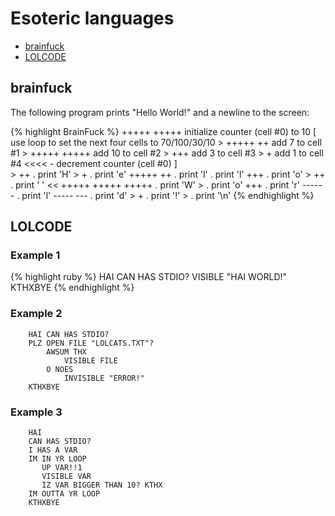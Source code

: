 # Esoteric languages #

-   [brainfuck](http://en.wikipedia.org/wiki/Brainfuck)
-   [LOLCODE](http://en.wikipedia.org/wiki/LOLCODE)

## brainfuck ##

The following program prints "Hello World!" and a newline to the screen:

{% highlight BrainFuck %}
        +++++ +++++             initialize counter (cell #0) to 10
        [                       use loop to set the next four cells to 70/100/30/10
            > +++++ ++              add  7 to cell #1
            > +++++ +++++           add 10 to cell #2 
            > +++                   add  3 to cell #3
            > +                     add  1 to cell #4
            <<<< -                  decrement counter (cell #0)
        ]                   
        > ++ .                  print 'H'
        > + .                   print 'e'
        +++++ ++ .              print 'l'
        .                       print 'l'
        +++ .                   print 'o'
        > ++ .                  print ' '
        << +++++ +++++ +++++ .  print 'W'
        > .                     print 'o'
        +++ .                   print 'r'
        ----- - .               print 'l'
        ----- --- .             print 'd'
        > + .                   print '!'
        > .                     print '\n'
{% endhighlight %}


## LOLCODE ##

### Example 1 ###
{% highlight ruby %}
        HAI
        CAN HAS STDIO?
        VISIBLE "HAI WORLD!"
        KTHXBYE
{% endhighlight %}

### Example 2 ###
        HAI CAN HAS STDIO?
        PLZ OPEN FILE "LOLCATS.TXT"?
            AWSUM THX
                VISIBLE FILE
            O NOES
                INVISIBLE "ERROR!"
        KTHXBYE

### Example 3 ###
        HAI
        CAN HAS STDIO?
        I HAS A VAR
        IM IN YR LOOP
           UP VAR!!1
           VISIBLE VAR
           IZ VAR BIGGER THAN 10? KTHX
        IM OUTTA YR LOOP
        KTHXBYE



